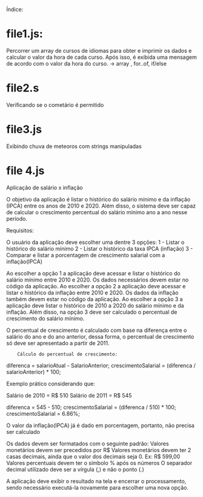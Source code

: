 Índice:

# file1.js:
Percorrer um array de cursos de idiomas para obter e imprimir os dados e calcular o valor da hora de cada curso. Após isso, é exibida uma mensagem de acordo com o valor da hora do curso.
-> array , for..of, if/else

# file2.s
Verificando se o cometário é permitido
# file3.js
Exibindo chuva de meteoros com strings manipuladas

# file 4.js
Aplicação de salário x inflação

O objetivo da aplicação é listar o histórico do salário mínimo e da inflação (IPCA) entre os anos de 2010 e 2020. Além disso, o sistema deve ser capaz de calcular o crescimento percentual do salário mínimo ano a ano nesse período.

Requisitos:

O usuário da aplicação deve escolher uma dentre 3 opções: 
1 - Listar o histórico do salário mínimo
2 - Listar o histórico da taxa IPCA (inflação)
3 - Comparar e listar a porcentagem de crescimento salarial com a inflação(IPCA)

Ao escolher a opção 1 a aplicação deve acessar e listar o histórico do salário mínimo entre 2010 e 2020. Os dados necessários devem estar no código da aplicação.
Ao escolher a opção 2 a aplicação deve acessar e listar o histórico da inflação entre 2010 e 2020. Os dados da inflação também devem estar no código da aplicação.
Ao escolher a opção 3 a aplicação deve listar o histórico de 2010 a 2020 do salário mínimo e da inflação. Além disso, na opção 3 deve ser calculado o percentual de crescimento do salário mínimo. 

O percentual de crescimento é calculado com base na diferença entre o salário do ano e do ano anterior, dessa forma, o percentual de crescimento só deve ser apresentado a partir de 2011.

		Cálculo do percentual de crescimento: 
diferenca = salarioAtual - SalarioAnterior;
crescimentoSalarial = (diferenca / salarioAnterior) * 100;

Exemplo prático considerando que: 

Salário de 2010 = R$ 510
Salário de 2011 = R$ 545

diferenca = 545 - 510;
crescimentoSalarial = (diferenca / 510) * 100;
crescimentoSalarial = 6.86%;

O valor da inflação(IPCA) já é dado em porcentagem, portanto, não precisa ser calculado

Os dados devem ser formatados com o seguinte padrão:
Valores monetários devem ser precedidos por R$ 
Valores monetários devem ter 2 casas decimais, ainda que o valor dos decimais seja 0. Ex: R$ 599,00
Valores percentuais devem ter o símbolo % após os números
O separador decimal utilizado deve ser a vírgula (,) e não o ponto (.)

A aplicação deve exibir o resultado na tela e encerrar o processamento, sendo necessário executá-la novamente para escolher uma nova opção. 